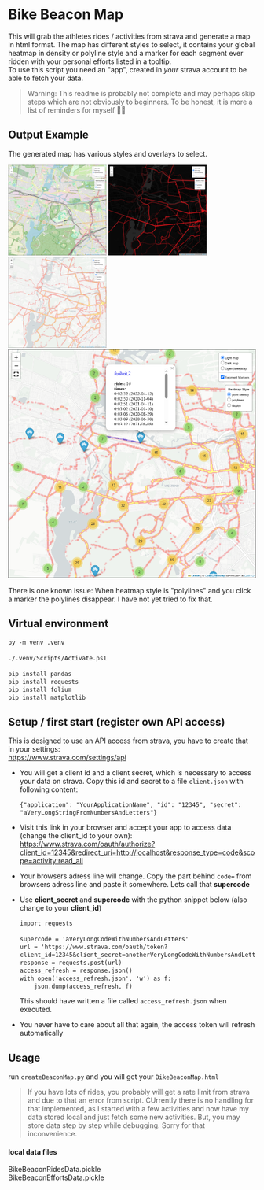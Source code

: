 
# Bike Beacon Map
This will grab the athletes rides / activities from strava and generate a map in html format. The map has different styles to select, it contains your global heatmap in density or polyline style and a marker for each segment ever ridden with your personal efforts listed in a tooltip.  
To use this script you need an "app", created in *your* strava account to be able to fetch your data.


> Warning: This readme is probably not complete and may perhaps skip steps which are not obviously to beginners. To be honest, it is more a list of reminders for myself 🙈😬

## Output Example
The generated map has various styles and overlays to select.  


<img src="img/sel_streets.png" alt="open street map" width="200">
<img src="img/sel_dark_lines.png" alt="dark map with polylines" width="200">
<img src="img/sel_light_dens.png" alt="light map with density heatmap" width="200">

<img src="img/sel_light_marker_dens.png" alt="light map with density heatmap and segment marker">

There is one known issue: When heatmap style is "polylines" and you click a marker the polylines disappear. I have not yet tried to fix that.

## Virtual environment
```
py -m venv .venv

./.venv/Scripts/Activate.ps1

pip install pandas
pip install requests
pip install folium
pip install matplotlib
```

## Setup / first start (register own API access)
This is designed to use an API access from strava, you have to create that in your settings:  
https://www.strava.com/settings/api  
* You will get a client id and a client secret, which is necessary to access your data on strava. Copy this id and secret to a file `client.json` with following content:
    ```
    {"application": "YourApplicationName", "id": "12345", "secret": "aVeryLongStringFromNumbersAndLetters"}
    ```

* Visit this link in your browser and accept your app to access data (change the client_id to your own):  
https://www.strava.com/oauth/authorize?client_id=12345&redirect_uri=http://localhost&response_type=code&scope=activity:read_all  

* Your browsers adress line will change. Copy the part behind `code=` from browsers adress line and paste it somewhere. Lets call that **supercode**

* Use **client_secret** and **supercode** with the python snippet below (also change to your **client_id**)
    ```
    import requests

    supercode = 'aVeryLongCodeWithNumbersAndLetters'
    url = 'https://www.strava.com/oauth/token?client_id=12345&client_secret=anotherVeryLongCodeWithNumbersAndLetters&code='+supercode+'&grant_type=authorization_code'
    response = requests.post(url)
    access_refresh = response.json()
    with open('access_refresh.json', 'w') as f:
        json.dump(access_refresh, f)
    ```
    This should have written a file called `access_refresh.json` when executed.  

* You never have to care about all that again, the access token will refresh automatically



## Usage
run `createBeaconMap.py` and you will get your `BikeBeaconMap.html`
> If you have lots of rides, you probably will get a rate limit from strava and due to that an error from script. CUrrently there is no handling for that implemented, as I started with a few activities and now have my data stored local and just fetch some new activities. But, you may store data step by step while debugging. Sorry for that inconvenience.


#### local data files
BikeBeaconRidesData.pickle  
BikeBeaconEffortsData.pickle


